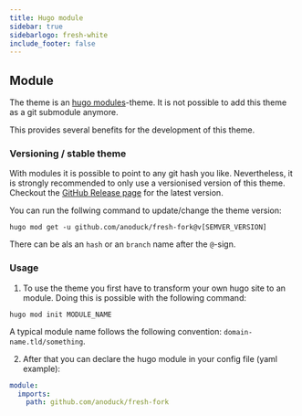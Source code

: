 ```yaml
---
title: Hugo module
sidebar: true
sidebarlogo: fresh-white
include_footer: false
---
```


## Module

The theme is an [hugo modules](https://gohugo.io/hugo-modules/)-theme.
It is not possible to add this theme as a git submodule anymore.

This provides several benefits for the development of this theme.

### Versioning / stable theme

With modules it is possible to point to any git hash you like. Nevertheless, it is strongly recommended to only use a versionised version of this theme. Checkout the [GitHub Release page](https://github.com/anoduck/fresh-fork/releases/) for the latest version.

You can run the follwing command to update/change the theme version:

```
hugo mod get -u github.com/anoduck/fresh-fork@v[SEMVER_VERSION]
```

There can be als an `hash` or an `branch` name after the `@`-sign.

### Usage

1. To use the theme you first have to transform your own hugo site to an module. Doing this is possible with the following command:

```
hugo mod init MODULE_NAME
```

A typical module name follows the following convention: `domain-name.tld/something`.

2. After that you can declare the hugo module in your config file (yaml example):

```yaml
module:
  imports:
    path: github.com/anoduck/fresh-fork
```
